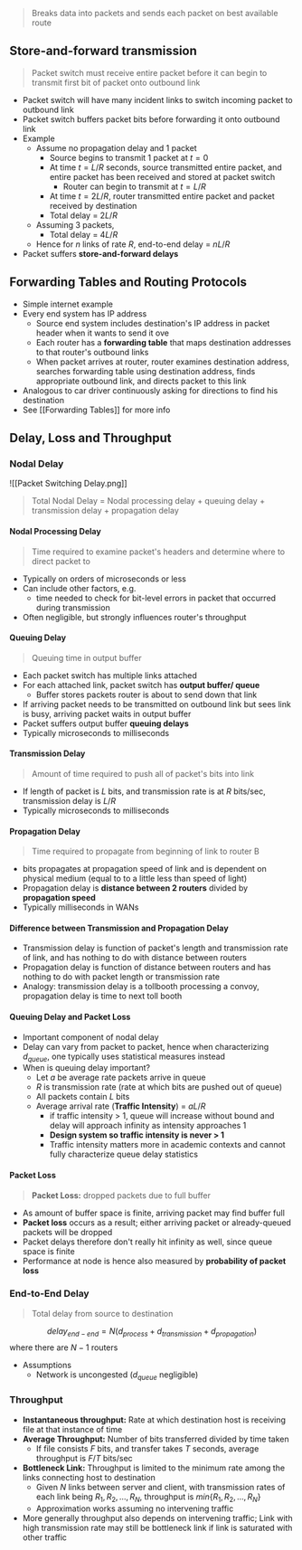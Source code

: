 > Breaks data into packets and sends each packet on best available route

## Store-and-forward transmission
> Packet switch must receive entire packet before it can begin to transmit first bit of packet onto outbound link 
- Packet switch will have many incident links to switch incoming packet to outbound link
- Packet switch buffers packet bits before forwarding it onto outbound link
- Example
	- Assume no propagation delay and 1 packet
		- Source begins to transmit 1 packet at $t = 0$
		- At time $t= L/R$ seconds, source transmitted entire packet, and entire packet has been received and stored at packet switch 
			- Router can begin to transmit at $t= L/R$
		- At time $t= 2L/R$, router transmitted entire packet and packet received by destination
		- Total delay = $2L/R$
	- Assuming 3 packets,
		- Total delay = $4L/R$ 
	- Hence for $n$ links of rate $R$, end-to-end delay = $nL/R$
- Packet suffers **store-and-forward delays**
## Forwarding Tables and Routing Protocols
- Simple internet example
- Every end system has IP address
	- Source end system includes destination's IP address in packet header when it wants to send it ove
	- Each router has a **forwarding table** that maps destination addresses to that router's outbound links
	- When packet arrives at router, router examines destination address, searches forwarding table using destination address, finds appropriate outbound link, and directs packet to this link
- Analogous to car driver continuously asking for directions to find his destination
- See [[Forwarding Tables]] for more info

## Delay, Loss and Throughput
### Nodal Delay
![[Packet Switching Delay.png]]
> Total Nodal Delay = Nodal processing delay + queuing delay + transmission delay + propagation delay
#### Nodal Processing Delay
> Time required to examine packet's headers and determine where to direct packet to
- Typically on orders of microseconds or less
- Can include other factors, e.g. 
	- time needed to check for bit-level errors in packet that occurred during transmission
- Often negligible, but strongly influences router's throughput
#### Queuing Delay
> Queuing time in output buffer
- Each packet switch has multiple links attached
- For each attached link, packet switch has **output buffer/ queue**
	- Buffer stores packets router is about to send down that link
- If arriving packet needs to be transmitted on outbound link but sees link is busy, arriving packet waits in output buffer 
- Packet suffers output buffer **queuing delays**
- Typically microseconds to milliseconds
#### Transmission Delay
> Amount of time required to push all of packet's bits into link
- If length of packet is $L$ bits, and transmission rate is at $R$ bits/sec, transmission delay is $L / R$
- Typically microseconds to milliseconds
#### Propagation Delay
> Time required to propagate from beginning of link to router B
- bits propagates at propagation speed of link and is dependent on physical medium (equal to to a little less than speed of light)
- Propagation delay is **distance between 2 routers** divided by **propagation speed**
- Typically milliseconds in WANs

#### Difference between Transmission and Propagation Delay
- Transmission delay is function of packet's length and transmission rate of link, and has nothing to do with distance between routers
- Propagation delay is function of distance between routers and has nothing to do with packet length or transmission rate
- Analogy: transmission delay is a tollbooth processing a convoy, propagation delay is time to next toll booth

#### Queuing Delay and Packet Loss
- Important component of nodal delay
- Delay can vary from packet to packet, hence when characterizing $d_{queue}$, one typically uses statistical measures instead
- When is queuing delay important?
	- Let $a$ be average rate packets arrive in queue
	- $R$ is transmission rate (rate at which bits are pushed out of queue)
	- All packets contain $L$ bits
	- Average arrival rate (**Traffic Intensity**) = $aL / R$ 
		- if traffic intensity > 1, queue will increase without bound and delay will approach infinity as intensity approaches 1
		- **Design system so traffic intensity is never > 1**
		- Traffic intensity matters more in academic contexts and cannot fully characterize queue delay statistics
#### Packet Loss
> **Packet Loss:** dropped packets due to full buffer
- As amount of buffer space is finite, arriving packet may find buffer full
- **Packet loss** occurs as a result; either arriving packet or already-queued packets will be dropped
- Packet delays therefore don't really hit infinity as well, since queue space is finite
- Performance at node is hence also measured by **probability of packet loss**

### End-to-End Delay
> Total delay from source to destination

$$delay_{end-end} = N(d_{process}+d_{transmission}+d_{propagation})$$
where there are $N-1$ routers
- Assumptions
	- Network is uncongested ($d_{queue}$ negligible)

### Throughput 
- **Instantaneous throughput:** Rate at which destination host is receiving file at that instance of time
- **Average Throughput:** Number of bits transferred divided by time taken
	- If file consists $F$ bits, and transfer takes $T$ seconds, average throughput is $F/T$ bits/sec
- **Bottleneck Link:** Throughput is limited to the minimum rate among the links connecting host to destination
	- Given $N$ links between server and client, with transmission rates of each link being $R_{1}, R_{2}, \dots ,R_{N}$, throughput is $min{\{R_{1}, R_{2}, \dots ,R_{N}\}}$
	- Approximation works assuming no intervening traffic
- More generally throughput also depends on intervening traffic; Link with high transmission rate may still be bottleneck link if link is saturated with other traffic